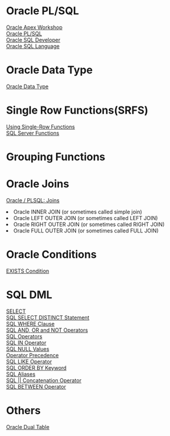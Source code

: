 # Oracle PL/SQL
[Oracle Apex Workshop](https://apex.oracle.com/en/)\
[Oracle PL/SQL](https://www.techonthenet.com/oracle/index.php)\
[Oracle SQL Developer](https://www.oracle.com/database/technologies/appdev/sql-developer.html)\
[Oracle SQL Language](https://www.oracle.com/database/technologies/appdev/sql.html)

# Oracle Data Type
[Oracle Data Type](https://www.techonthenet.com/oracle/datatypes.php)

# Single Row Functions(SRFS)
[Using Single-Row Functions](https://www.tutorialspoint.com/sql_certificate/using_single_row_functions.htm)\
[SQL Server Functions](https://www.w3schools.com/sql/sql_ref_sqlserver.asp)

# Grouping Functions

# Oracle Joins
[Oracle / PLSQL: Joins](https://www.techonthenet.com/oracle/joins.php)

<uo>
<li>Oracle INNER JOIN (or sometimes called simple join)</li>
<li>Oracle LEFT OUTER JOIN (or sometimes called LEFT JOIN)</li>
<li>Oracle RIGHT OUTER JOIN (or sometimes called RIGHT JOIN)</li>
<li>Oracle FULL OUTER JOIN (or sometimes called FULL JOIN)</li>
</uo>

# Oracle Conditions
[EXISTS Condition](https://www.techonthenet.com/oracle/exists.php)

# SQL DML
[SELECT](https://docs.oracle.com/cd/B19306_01/server.102/b14200/statements_10002.htm)\
[SQL SELECT DISTINCT Statement](https://www.w3schools.com/sql/sql_distinct.asp)\
[SQL WHERE Clause](https://www.w3schools.com/sql/sql_where.asp)\
[SQL AND, OR and NOT Operators](https://www.w3schools.com/sql/sql_and_or.asp)\
[SQL Operators](https://www.w3schools.com/sql/sql_operators.asp)\
[SQL IN Operator](https://www.w3schools.com/sql/sql_in.asp)\
[SQL NULL Values](https://www.w3schools.com/sql/sql_null_values.asp)\
[Operator Precedence](https://docs.microsoft.com/en-us/sql/t-sql/language-elements/operator-precedence-transact-sql?view=sql-server-ver15)\
[SQL LIKE Operator](https://www.w3schools.com/sql/sql_like.asp)\
[SQL ORDER BY Keyword](https://www.w3schools.com/sql/sql_orderby.asp)\
[SQL Aliases](https://www.w3schools.com/sql/sql_alias.asp)\
[SQL || Concatenation Operator](geeksforgeeks.org/sql-concatenation-operator/)\
[SQL BETWEEN Operator](https://www.w3schools.com/sql/sql_between.asp)

# Others
[Oracle Dual Table](https://docs.oracle.com/cd/B19306_01/server.102/b14200/queries009.htm)
